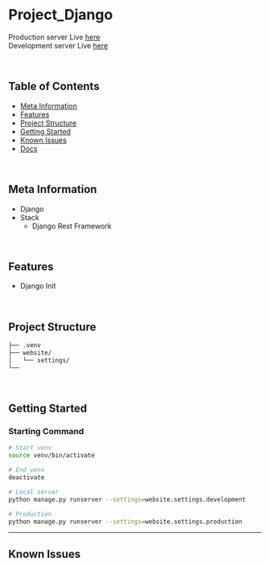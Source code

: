 # Project_Django

Production server Live [here]()  
Development server Live [here]()

</br>

## Table of Contents

- [Meta Information](#Meta-Information)
- [Features](#Features)
- [Project Structure](#Project-structure)
- [Getting Started](#Getting-Started)
- [Known Issues](#Known-Issues)
- [Docs](#Docs)

</br>

## Meta Information

- Django
- Stack
  - Django Rest Framework

</br>

## Features

- Django Init

</br>

## Project Structure

```bash
├── .venv
├── website/
│   └── settings/
└──
```

</br>

## Getting Started

### Starting Command

```bash
# Start venv
source venv/bin/activate

# End venv
deactivate

# Local server
python manage.py runserver --settings=website.settings.development

# Production
python manage.py runserver --settings=website.settings.production
```

---

## Known Issues
